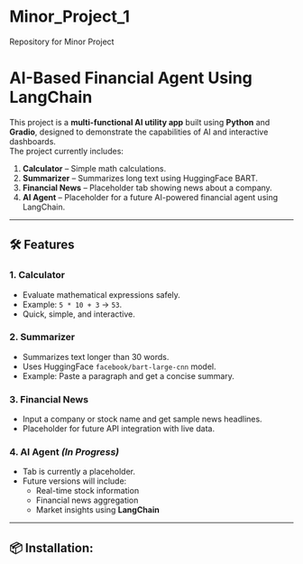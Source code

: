 # Minor_Project_1
Repository for Minor Project
# AI-Based Financial Agent Using LangChain

This project is a **multi-functional AI utility app** built using **Python** and **Gradio**, designed to demonstrate the capabilities of AI and interactive dashboards.  
The project currently includes:  
1. **Calculator** – Simple math calculations.  
2. **Summarizer** – Summarizes long text using HuggingFace BART.  
3. **Financial News** – Placeholder tab showing news about a company.  
4. **AI Agent** – Placeholder for a future AI-powered financial agent using LangChain.  

---

## 🛠 Features

### 1. Calculator
- Evaluate mathematical expressions safely.  
- Example: `5 * 10 + 3` → `53`.  
- Quick, simple, and interactive.  

### 2. Summarizer
- Summarizes text longer than 30 words.  
- Uses HuggingFace `facebook/bart-large-cnn` model.  
- Example: Paste a paragraph and get a concise summary.  

### 3. Financial News
- Input a company or stock name and get sample news headlines.  
- Placeholder for future API integration with live data.  

### 4. AI Agent *(In Progress)*
- Tab is currently a placeholder.  
- Future versions will include:
  - Real-time stock information  
  - Financial news aggregation  
  - Market insights using **LangChain**  

---

## 📦 Installation:
